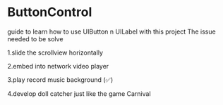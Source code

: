 # ButtonControl
guide to learn how to use UIButton n UILabel with this project
The issue needed to be solve 

1.slide the scrollview horizontally 

2.embed into network video player 

3.play record music background (✅)

4.develop doll catcher just like the game Carnival
